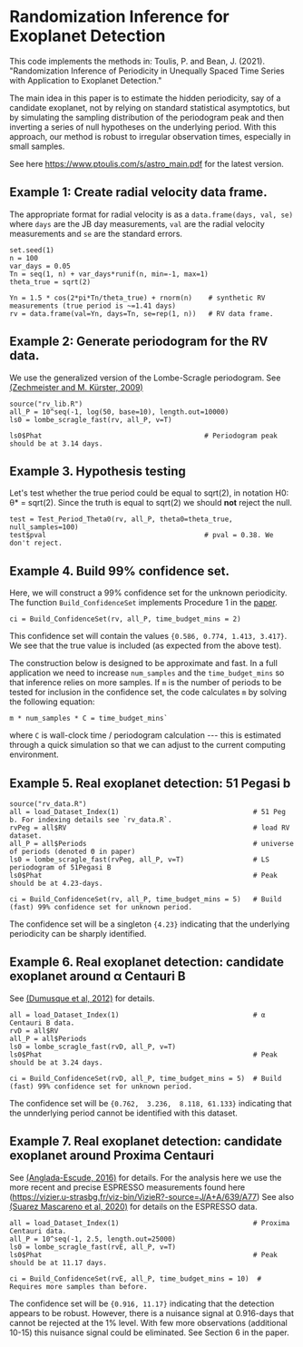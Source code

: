 # Randomization Inference for Exoplanet Detection

This code implements the methods in: 
Toulis, P. and Bean, J. (2021). "Randomization Inference of Periodicity in Unequally Spaced Time Series with Application to Exoplanet Detection."

The main idea in this paper is to estimate the hidden periodicity, say of a candidate exoplanet, not by relying on standard statistical asymptotics, but by simulating the sampling distribution of the periodogram peak and then inverting a series of null hypotheses on the underlying period. 
With this approach, our method is robust to irregular observation times, especially in small samples.

See here https://www.ptoulis.com/s/astro_main.pdf for the latest version.

## Example 1: Create radial velocity data frame.

The appropriate format for radial velocity is as a `data.frame(days, val, se)` where `days` are the JB day measurements, `val` are the radial velocity measurements and `se` are the standard errors.

    set.seed(1)
    n = 100
    var_days = 0.05
    Tn = seq(1, n) + var_days*runif(n, min=-1, max=1)
    theta_true = sqrt(2) 

    Yn = 1.5 * cos(2*pi*Tn/theta_true) + rnorm(n)    # synthetic RV measurements (true period is ~=1.41 days)
    rv = data.frame(val=Yn, days=Tn, se=rep(1, n))   # RV data frame.

## Example 2: Generate periodogram for the RV data.

We use the generalized version of the Lombe-Scragle periodogram. See [(Zechmeister and M. Kürster, 2009)](https://www.aanda.org/articles/aa/pdf/2009/11/aa11296-08.pdf)

    source("rv_lib.R")
    all_P = 10^seq(-1, log(50, base=10), length.out=10000)
    ls0 = lombe_scragle_fast(rv, all_P, v=T)
    
    ls0$Phat                                        # Periodogram peak should be at 3.14 days.

## Example 3. Hypothesis testing

Let's test whether the true period could be equal to sqrt(2), in notation H0: θ* = sqrt(2). Since the truth is equal to sqrt(2) we should **not** reject the null.

    test = Test_Period_Theta0(rv, all_P, theta0=theta_true, null_samples=100)
    test$pval                                       # pval = 0.38. We don't reject.
    
## Example 4. Build 99% confidence set.

Here, we will construct a 99% confidence set for the unknown periodicity. The function `Build_ConfidenceSet` implements Procedure 1 in the [paper]( https://www.ptoulis.com/s/astro_main.pdf). 

    ci = Build_ConfidenceSet(rv, all_P, time_budget_mins = 2)

This confidence set will contain the values `{0.586, 0.774, 1.413, 3.417}`. We see that the true value is included (as expected from the above test).

The construction below is designed to be approximate and fast. In a full application we need to increase `num_samples` and the `time_budget_mins` so that inference relies on more samples. If `m` is the number of periods to be tested for inclusion in the confidence set, the code calculates `m` by solving the following equation:

    m * num_samples * C = time_budget_mins` 

where `C` is wall-clock time / periodogram calculation --- this is estimated through a quick simulation so that we can adjust to the current computing environment.

## Example 5. Real exoplanet detection: 51 Pegasi b

    source("rv_data.R")
    all = load_Dataset_Index(1)                                 # 51 Peg b. For indexing details see `rv_data.R`.
    rvPeg = all$RV                                              # load RV dataset.
    all_P = all$Periods                                         # universe of periods (denoted Θ in paper)
    ls0 = lombe_scragle_fast(rvPeg, all_P, v=T)                 # LS periodogram of 51Pegasi B
    ls0$Phat                                                    # Peak should be at 4.23-days.
    
    ci = Build_ConfidenceSet(rv, all_P, time_budget_mins = 5)   # Build (fast) 99% confidence set for unknown period.

The confidence set will be a singleton `{4.23}` indicating that the underlying periodicity can be sharply identified.

## Example 6. Real exoplanet detection: candidate exoplanet around α Centauri B

See [(Dumusque et al, 2012)](https://www.nature.com/articles/nature11572) for details.

    all = load_Dataset_Index(1)                                 # α Centauri B data.
    rvD = all$RV                                              
    all_P = all$Periods                                        
    ls0 = lombe_scragle_fast(rvD, all_P, v=T)                 
    ls0$Phat                                                    # Peak should be at 3.24 days.
    
    ci = Build_ConfidenceSet(rvD, all_P, time_budget_mins = 5)  # Build (fast) 99% confidence set for unknown period.

The confidence set will be `{0.762,  3.236,  8.118, 61.133}` indicating that the unnderlying period cannot be identified with this dataset.

## Example 7. Real exoplanet detection: candidate exoplanet around Proxima Centauri

See [(Anglada-Escude, 2016)](https://www.nature.com/articles/nature19106) for details.
For the analysis here we use the more recent and precise ESPRESSO measurements found here (https://vizier.u-strasbg.fr/viz-bin/VizieR?-source=J/A+A/639/A77)
See also [(Suarez Mascareno et al, 2020)](https://arxiv.org/abs/2005.12114) for details on the ESPRESSO data.

    all = load_Dataset_Index(1)                                 # Proxima Centauri data.
    all_P = 10^seq(-1, 2.5, length.out=25000)               
    ls0 = lombe_scragle_fast(rvE, all_P, v=T)                 
    ls0$Phat                                                    # Peak should be at 11.17 days.
    
    ci = Build_ConfidenceSet(rvE, all_P, time_budget_mins = 10)  # Requires more samples than before.

The confidence set will be `{0.916, 11.17}` indicating that the detection appears to be robust. However, there is a nuisance signal at 0.916-days that cannot be rejected at the 1% level. With few more observations (additional 10-15) this nuisance signal could be eliminated. See Section 6 in the paper.

